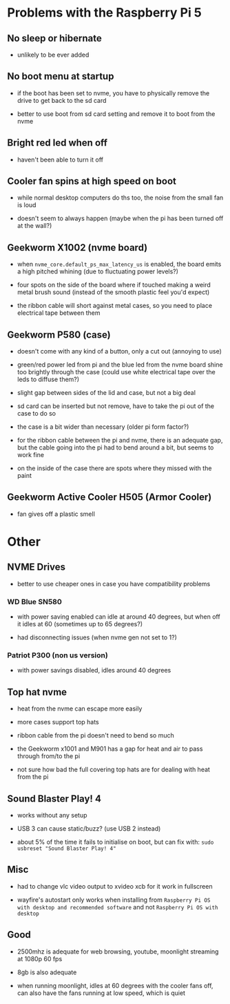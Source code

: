 # Problems with the Raspberry Pi 5

## No sleep or hibernate

* unlikely to be ever added

## No boot menu at startup

* if the boot has been set to nvme, you have to physically remove the drive to get back to the sd card

* better to use boot from sd card setting and remove it to boot from the nvme

## Bright red led when off

* haven't been able to turn it off

## Cooler fan spins at high speed on boot

* while normal desktop computers do ths too, the noise from the small fan is loud

* doesn't seem to always happen (maybe when the pi has been turned off at the wall?)

## Geekworm X1002 (nvme board)

* when `nvme_core.default_ps_max_latency_us` is enabled, the board emits a high pitched whining (due to fluctuating power levels?)

* four spots on the side of the board where if touched making a weird metal brush sound (instead of the smooth plastic feel you'd expect)

* the ribbon cable will short against metal cases, so you need to place electrical tape between them

## Geekworm P580 (case)

* doesn't come with any kind of a button, only a cut out (annoying to use)

* green/red power led from pi and the blue led from the nvme board shine too brightly through the case (could use white electrical tape over the leds to diffuse them?)

* slight gap between sides of the lid and case, but not a big deal

* sd card can be inserted but not remove, have to take the pi out of the case to do so

* the case is a bit wider than necessary (older pi form factor?)

* for the ribbon cable between the pi and nvme, there is an adequate gap, but the cable going into the pi had to bend around a bit, but seems to work fine

* on the inside of the case there are spots where they missed with the paint

## Geekworm Active Cooler H505 (Armor Cooler)

* fan gives off a plastic smell

# Other

## NVME Drives

* better to use cheaper ones in case you have compatibility problems

### WD Blue SN580

* with power saving enabled can idle at around 40 degrees, but when off it idles at 60 (sometimes up to 65 degrees?)

* had disconnecting issues (when nvme gen not set to 1?)

### Patriot P300 (non us version)

* with power savings disabled, idles around 40 degrees

## Top hat nvme

* heat from the nvme can escape more easily

* more cases support top hats

* ribbon cable from the pi doesn't need to bend so much

* the Geekworm x1001 and M901 has a gap for heat and air to pass through from/to the pi

* not sure how bad the full covering top hats are for dealing with heat from the pi

## Sound Blaster Play! 4

* works without any setup

* USB 3 can cause static/buzz? (use USB 2 instead)

* about 5% of the time it fails to initialise on boot, but can fix with: `sudo usbreset "Sound Blaster Play! 4"`


## Misc

* had to change vlc video output to xvideo xcb for it work in fullscreen

* wayfire's autostart only works when installing from `Raspberry Pi OS with desktop and recommended software` and not `Raspberry Pi OS with desktop`

## Good

* 2500mhz is adequate for web browsing, youtube, moonlight streaming at 1080p 60 fps

* 8gb is also adequate

* when running moonlight, idles at 60 degrees with the cooler fans off, can also have the fans running at low speed, which is quiet
